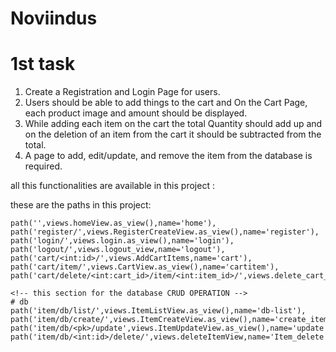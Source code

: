 # Noviindus

# 1st task

1. Create a Registration and Login Page for users.
2. Users should be able to add things to the cart and On the Cart Page, each product image and amount should be displayed.
3. While adding each item on the cart the total Quantity should add up and on the deletion of an item from the cart it should be subtracted from the total.
4. A page to add, edit/update, and remove the item from the database is required.


all this functionalities are available in this project :


these are the paths  in this project:

    path('',views.homeView.as_view(),name='home'),
    path('register/',views.RegisterCreateView.as_view(),name='register'),
    path('login/',views.login.as_view(),name='login'),
    path('logout/',views.logout_view,name='logout'),
    path('cart/<int:id>/',views.AddCartItems,name='cart'),
    path('cart/item/',views.CartView.as_view(),name='cartitem'),
    path('cart/delete/<int:cart_id>/item/<int:item_id>/',views.delete_cart_item,name="delete"),

    <!-- this section for the database CRUD OPERATION -->
    # db
    path('item/db/list/',views.ItemListView.as_view(),name='db-list'),
    path('item/db/create/',views.ItemCreateView.as_view(),name='create_items'),
    path('item/db/<pk>/update',views.ItemUpdateView.as_view(),name='update'),
    path('item/db/<int:id>/delete/',views.deleteItemView,name='Item_delete')